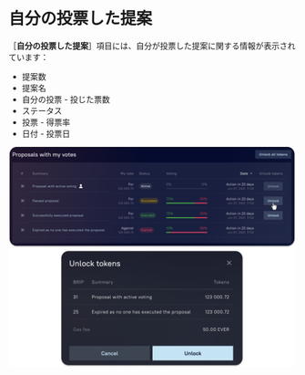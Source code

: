 # 自分の投票した提案

［**自分の投票した提案**］項目には、自分が投票した提案に関する情報が表示されています：

* 提案数
* 提案名
* 自分の投票 - 投じた票数
* ステータス
* 投票 - 得票率
* 日付 - 投票日

![](<../../../.gitbook/assets/image (17).png>)
